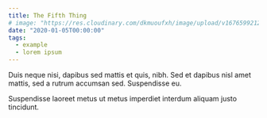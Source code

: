 ```yaml
---
title: The Fifth Thing
# image: "https://res.cloudinary.com/dkmuoufxh/image/upload/v1676599212/back1_bjnsmr.jpg"
date: "2020-01-05T00:00:00"
tags:
  - example
  - lorem ipsum
---
```

Duis neque nisi, dapibus sed mattis et quis, nibh. Sed et dapibus nisl amet
mattis, sed a rutrum accumsan sed. Suspendisse eu.
<!-- more -->
Suspendisse laoreet metus ut metus imperdiet interdum aliquam justo tincidunt.
